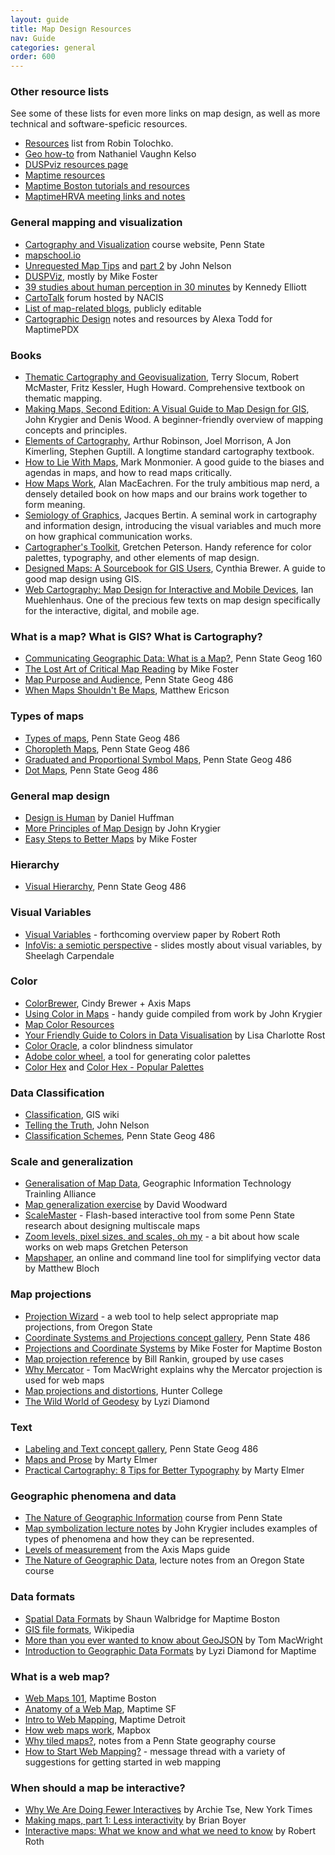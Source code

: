 ```yaml
---
layout: guide
title: Map Design Resources
nav: Guide
categories: general
order: 600
---
```


### Other resource lists  
See some of these lists for even more links on map design, as well as more technical and software-speficic resources.

- [Resources](https://github.com/tolomaps/resources) list from Robin Tolochko.
- [Geo how-to](https://github.com/nvkelso/geo-how-to) from Nathaniel Vaughn Kelso
- [DUSPviz resources page](http://duspviz.mit.edu/resources/)
- [Maptime resources](http://maptime.io/lessons-resources/)
- [Maptime Boston tutorials and resources](http://maptimeboston.github.io/resources)
- [MaptimeHRVA meeting links and notes](https://github.com/maptime/hrva/blob/master/meetings.md)

### General mapping and visualization

- [Cartography and Visualization](https://www.e-education.psu.edu/geog486/) course website, Penn State
- [mapschool.io](http://mapschool.io/)
- [Unrequested Map Tips](http://uxblog.idvsolutions.com/2013/10/20-unrequested-map-tips-part-1.html) and [part 2](http://uxblog.idvsolutions.com/2013/11/20-unrequested-map-tips-part-2.html) by John Nelson
- [DUSPViz](http://duspviz.mit.edu/), mostly by Mike Foster
- [39 studies about human perception in 30 minutes](https://medium.com/@kennelliott/39-studies-about-human-perception-in-30-minutes-4728f9e31a73#.aqnpiksuu) by Kennedy Elliott
- [CartoTalk](http://www.cartotalk.com/) forum hosted by NACIS
- [List of map-related blogs](https://docs.google.com/document/d/1pjrX7F3w9X1987aAtSvR88aa_UM9YnMfxmr5qDUi6Pc/edit?usp=sharing), publicly editable
- [Cartographic Design](https://github.com/maptime/portland/blob/gh-pages/tutorials/Cartographic-Design-Notes-and-Resources-by-Alexa-Todd.md) notes and resources by Alexa Todd for MaptimePDX

### Books

- [Thematic Cartography and Geovisualization](http://www.amazon.com/Thematic-Cartography-Geovisualization-3rd-Edition/dp/0132298341), Terry Slocum, Robert McMaster, Fritz Kessler, Hugh Howard. Comprehensive textbook on thematic mapping.
- [Making Maps, Second Edition: A Visual Guide to Map Design for GIS](http://www.amazon.com/Making-Maps-Second-Edition-Visual/dp/1609181662), John Krygier and Denis Wood. A beginner-friendly overview of mapping concepts and principles.
- [Elements of Cartography](http://www.amazon.com/Elements-Cartography-Arthur-H-Robinson/dp/0471555797), Arthur Robinson, Joel Morrison, A Jon Kimerling, Stephen Guptill. A longtime standard cartography textbook.
- [How to Lie With Maps](http://www.amazon.com/How-Lie-Maps-2nd-Edition/dp/0226534219), Mark Monmonier. A good guide to the biases and agendas in maps, and how to read maps critically.
- [How Maps Work](http://www.amazon.com/How-Maps-Work-Representation-Visualization/dp/157230040X), Alan MacEachren. For the truly ambitious map nerd, a densely detailed book on how maps and our brains work together to form meaning.
- [Semiology of Graphics](http://www.amazon.com/Semiology-Graphics-Diagrams-Networks-Maps/dp/1589482611), Jacques Bertin. A seminal work in cartography and information design, introducing the visual variables and much more on how graphical communication works.
- [Cartographer's Toolkit](http://gretchenpeterson.com/cartographers-toolkit.php), Gretchen Peterson. Handy reference for color palettes, typography, and other elements of map design.
- [Designed Maps: A Sourcebook for GIS Users](http://www.amazon.com/Designed-Maps-Sourcebook-GIS-Users/dp/1589481607), Cynthia Brewer. A guide to good map design using GIS.
- [Web Cartography: Map Design for Interactive and Mobile Devices](http://www.amazon.com/Web-Cartography-Design-Interactive-Devices/dp/1439876223), Ian Muehlenhaus. One of the precious few texts on map design specifically for the interactive, digital, and mobile age.

### What is a map? What is GIS? What is Cartography?

- [Communicating Geographic Data: What is a Map?](https://www.e-education.psu.edu/geog160/node/1907), Penn State Geog 160
- [The Lost Art of Critical Map Reading](http://www.graphicarto.com/the-lost-art-of-critical-map-reading/) by Mike Foster
- [Map Purpose and Audience](https://www.e-education.psu.edu/geog486/l1_p5.html), Penn State Geog 486
- [When Maps Shouldn't Be Maps](http://www.ericson.net/content/2011/10/when-maps-shouldnt-be-maps/), Matthew Ericson

### Types of maps

- [Types of maps](https://www.e-education.psu.edu/geog486/node/1848), Penn State Geog 486
- [Choropleth Maps](https://www.e-education.psu.edu/geog486/node/1864), Penn State Geog 486
- [Graduated and Proportional Symbol Maps](https://www.e-education.psu.edu/geog486/node/1869), Penn State Geog 486
- [Dot Maps](https://www.e-education.psu.edu/geog486/node/1870), Penn State Geog 486

### General map design
- [Design is Human](https://somethingaboutmaps.wordpress.com/2015/05/19/design-is-human/) by Daniel Huffman
- [More Principles of Map Design](https://makingmaps.net/2008/02/05/more-principles-of-map-design/) by John Krygier
- [Easy Steps to Better Maps](http://duspviz.mit.edu/tutorials/making-better-maps/) by Mike Foster

### Hierarchy

- [Visual Hierarchy](https://www.e-education.psu.edu/geog486/node/1858), Penn State Geog 486

### Visual Variables

- [Visual Variables](https://www.geography.wisc.edu/faculty/roth/publications/Roth_2015_EG.pdf) - forthcoming overview paper by Robert Roth
- [InfoVis: a semiotic perspective](http://innovis.cpsc.ucalgary.ca/innovis/uploads/Courses/InfoVisTutorial2010/infovisf10-wk2-bertin-v3.pdf) - slides mostly about visual variables, by Sheelagh Carpendale

### Color

- [ColorBrewer](http://colorbrewer.org), Cindy Brewer + Axis Maps
- [Using Color in Maps](http://visual.ly/using-color-maps) - handy guide compiled from work by John Krygier
- [Map Color Resources](https://makingmaps.net/2007/07/16/map-color-resources/)
- [Your Friendly Guide to Colors in Data Visualisation](http://lisacharlotterost.github.io/2016/04/22/Colors-for-DataVis/) by Lisa Charlotte Rost
- [Color Oracle](http://colororacle.org/), a color blindness simulator
- [Adobe color wheel](https://color.adobe.com/create/color-wheel/), a tool for generating color palettes
- [Color Hex](http://www.color-hex.com/) and [Color Hex - Popular Palettes](http://www.color-hex.com/color-palettes/)

### Data Classification

- [Classification](http://wiki.gis.com/wiki/index.php/Classification), GIS wiki
- [Telling the Truth](http://uxblog.idvsolutions.com/2011/10/telling-truth.html), John Nelson
- [Classification Schemes](https://www.e-education.psu.edu/geog486/node/1865), Penn State Geog 486

### Scale and generalization

- [Generalisation of Map Data](http://www.gitta.info/Generalisati/en/html/index.html), Geographic Information Technology Trainling Alliance
- [Map generalization exercise](https://www.dropbox.com/s/0i14zc7yjohazq8/map_generalization_woodward.png?dl=0) by David Woodward
- [ScaleMaster](http://www.personal.psu.edu/mzs114/ScaleMaster/ScaleMasterv0.html) - Flash-based interactive tool from some Penn State research about designing multiscale maps
- [Zoom levels, pixel sizes, and scales, oh my](http://www.gretchenpeterson.com/blog/archives/3260) - a bit about how scale works on web maps Gretchen Peterson
- [Mapshaper](http://mapshaper.org/), an online and command line tool for simplifying vector data by Matthew Bloch

### Map projections

- [Projection Wizard](http://projectionwizard.org/) - a web tool to help select appropriate map projections, from Oregon State
- [Coordinate Systems and Projections concept gallery](https://www.e-education.psu.edu/geog486/l7_p9.html), Penn State 486
- [Projections and Coordinate Systems](http://mjfoster83.github.io/projections/index.html#/) by Mike Foster for Maptime Boston
- [Map projection reference](http://www.radicalcartography.net/?projectionref) by Bill Rankin, grouped by use cases
- [Why Mercator](https://gist.github.com/tmcw/a3828827c8490f7e13a9) - Tom MacWright explains why the Mercator projection is used for web maps
- [Map projections and distortions](http://www.geography.hunter.cuny.edu/~jochen/GTECH361/lectures/lecture04/concepts/Map%20coordinate%20systems/Map%20projections%20and%20distortion.htm), Hunter College  
- [The Wild World of Geodesy](http://lyzidiamond.com/geodesy/#0) by Lyzi Diamond

### Text

- [Labeling and Text concept gallery](https://www.e-education.psu.edu/geog486/l3_p7.html), Penn State Geog 486
- [Maps and Prose](http://maphugger.com/post/75374571098/practical-cartography-maps-and-prose) by Marty Elmer
- [Practical Cartography: 8 Tips for Better Typography](http://maphugger.com/post/28344751603/practical-cartography-8-tips-for-better) by Marty Elmer

### Geographic phenomena and data

- [The Nature of Geographic Information](https://www.e-education.psu.edu/natureofgeoinfo/) course from Penn State
- [Map symbolization lecture notes](http://go.owu.edu/~jbkrygie/krygier_html/geog_353/geog_353_lo/geog_353_lo08.html) by John Krygier includes examples of types of phenomena and how they can be represented.
- [Levels of measurement](http://www.axismaps.com/guide/level_of_measurement/) from the Axis Maps guide
- [The Nature of Geographic Data](http://dusk.geo.orst.edu/gis/lec04_05.pdf), lecture notes from an Oregon State course

### Data formats

- [Spatial Data Formats](https://4326.us/maptime-data-formats/#/) by Shaun Walbridge for Maptime Boston
- [GIS file formats](https://en.wikipedia.org/wiki/GIS_file_formats), Wikipedia
- [More than you ever wanted to know about GeoJSON](http://www.macwright.org/2015/03/23/geojson-second-bite.html) by Tom MacWright  
- [Introduction to Geographic Data Formats](http://maptime.io/geodata/) by Lyzi Diamond for Maptime

### What is a web map?

- [Web Maps 101](https://github.com/maptimeBoston/web-maps-101), Maptime Boston
- [Anatomy of a Web Map](http://maptime.io/anatomy-of-a-web-map/), Maptime SF
- [Intro to Web Mapping](https://github.com/maptimedet/intro-web-mapping), Maptime Detroit
- [How web maps work](https://www.mapbox.com/help/how-web-maps-work/), Mapbox
- [Why tiled maps?](https://www.e-education.psu.edu/geog585/node/706), notes from a Penn State geography course
- [How to Start Web Mapping?](http://gis.stackexchange.com/questions/8113/how-to-start-web-mapping) - message thread with a variety of suggestions for getting started in web mapping


### When should a map be interactive?

- [Why We Are Doing Fewer Interactives](https://github.com/archietse/malofiej-2016/blob/master/tse-malofiej-2016-slides.pdf) by Archie Tse, New York Times
- [Making maps, part 1: Less interactivity](http://blog.apps.chicagotribune.com/2011/03/08/making-maps-1/) by Brian Boyer
- [Interactive maps: What we know and what we need to know](http://www.josis.org/index.php/josis/article/viewArticle/105) by Robert Roth
